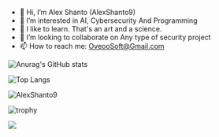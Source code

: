 - 👋 Hi, I’m Alex Shanto (AlexShanto9) 
- 👀 I’m interested in AI, Cybersecurity And Programming
- 🌱 I like to learn. That's an art and a science.
- 💞️ I’m looking to collaborate on Any type of security project
- 📫 How to reach me: OveooSoft@Gmail.com

![Anurag's GitHub stats](https://github-readme-stats.vercel.app/api?username=AlexShanto9&show_icons=true&theme=transparent)

![Top Langs](https://github-readme-stats.vercel.app/api/top-langs/?username=AlexShanto9&hide_progress=true)



<p><img align="center" src="https://github-readme-streak-stats.herokuapp.com/?user=AlexShanto9&" alt="AlexShanto9" /></p>

 

![trophy](https://github-profile-trophy.vercel.app/?username=AlexShanto9)
<p>
    <img src="https://skillicons.dev/icons?i=c,cs,php,powershell,bash,cpp,django,git,go,java,kubernetes,laravel,mysql,postgres,postman,py,js,html,css,bsd,linux,tailwind,unity,webpack,wordpress,arduino,raspberrypi,redux,react,nextjs,nginx,sqlite,nodejs,gitlab,github,electron,docker,bootstrap,qt,regex,kotlin,visualstudio" />

</p>

